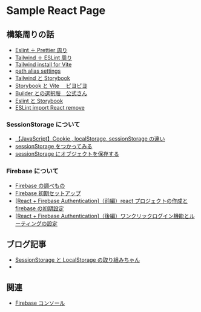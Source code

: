 # Sample React Page

## 構築周りの話

- [Eslint ＋ Prettier 周り](https://zenn.dev/longbridge/articles/ae3aa36cf17d73)
- [Tailwind ＋ ESLint 周り](https://zenn.dev/hisho/articles/ef1f12f9888064)
- [Tailwind install for Vite](https://tailwindcss.com/docs/guides/vite)
- [path alias settings](https://chaika.hatenablog.com/entry/2022/05/14/083000)
- [Tailwind と Storybook](https://zenn.dev/ikekyo/articles/react-tailwind-storybook)
- [Storybook と Vite 　ピヨピヨ](https://zenn.dev/longbridge/scraps/20f19ab7586c8b)
- [Builder との選択肢　公式さん](https://storybook.js.org/blog/storybook-for-vite/)
- [Eslint と Storybook](https://github.com/storybookjs/eslint-plugin-storybook#usage)
- [ESLint import React remove](https://zenn.dev/kaikii/articles/7f14be0586128d)

### SessionStorage について

- [【JavaScript】Cookie , localStorage, sessionStorage の違い](https://qiita.com/terufumi1122/items/76bafb9eed7cfc77b798)
- [sessionStorage をつかってみる](https://qiita.com/uralogical/items/ade858ccfa164d164a3b)
- [sessionStorage にオブジェクトを保存する](https://qiita.com/HuntingRathalos/items/2f23d0e7da0d68bc608c)

### Firebase について

- [Firebase の調べもの](https://yoheiko.com/blog/react%E3%81%A7%E3%81%AE%E3%83%A6%E3%83%BC%E3%82%B6%E3%83%BC%E8%AA%8D%E8%A8%BC%E3%80%90react-firebase-hooks%E3%81%A7%E5%AE%9F%E8%A3%85%E3%80%91/)
- [Firebase 初期セットアップ](https://reffect.co.jp/react/react-firebase-auth)
- [[React + Firebase Authentication]（前編）react プロジェクトの作成と firebase の初期設定](https://tech-lab.sios.jp/archives/31047)
- [[React + Firebase Authentication]（後編）ワンクリックログイン機能とルーティングの設定](https://tech-lab.sios.jp/archives/31117)

## ブログ記事

- [SessionStorage と LocalStorage の取り組みちゃん](https://tech-lab.sios.jp/archives/32834)
-

## 関連

- [Firebase コンソール](https://console.firebase.google.com/project/sample-react-blog/firestore?hl=ja)
